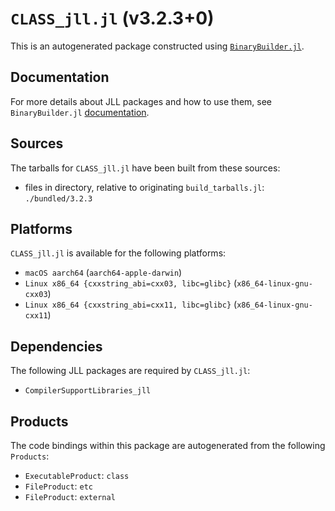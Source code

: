 # `CLASS_jll.jl` (v3.2.3+0)

This is an autogenerated package constructed using [`BinaryBuilder.jl`](https://github.com/JuliaPackaging/BinaryBuilder.jl).

## Documentation

For more details about JLL packages and how to use them, see `BinaryBuilder.jl` [documentation](https://docs.binarybuilder.org/stable/jll/).

## Sources

The tarballs for `CLASS_jll.jl` have been built from these sources:

* files in directory, relative to originating `build_tarballs.jl`: `./bundled/3.2.3`

## Platforms

`CLASS_jll.jl` is available for the following platforms:

* `macOS aarch64` (`aarch64-apple-darwin`)
* `Linux x86_64 {cxxstring_abi=cxx03, libc=glibc}` (`x86_64-linux-gnu-cxx03`)
* `Linux x86_64 {cxxstring_abi=cxx11, libc=glibc}` (`x86_64-linux-gnu-cxx11`)

## Dependencies

The following JLL packages are required by `CLASS_jll.jl`:

* `CompilerSupportLibraries_jll`

## Products

The code bindings within this package are autogenerated from the following `Products`:

* `ExecutableProduct`: `class`
* `FileProduct`: `etc`
* `FileProduct`: `external`
